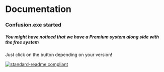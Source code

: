 # Documentation

### Confusion.exe started
##### You might have noticed that we have a **Premium** system along side with the free system
Just click on the button depending on your version!

[![standard-readme compliant](https://img.shields.io/badge/Free-Version-brightgreen.svg?style=flat-square)](https://github.com/RichardLitt/standard-readme)
